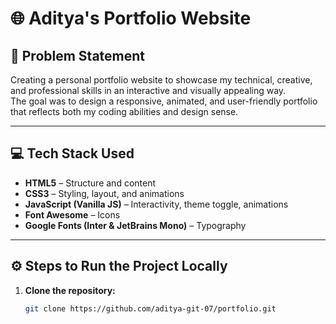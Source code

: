 # 🌐 Aditya's Portfolio Website

## 🧩 Problem Statement
Creating a personal portfolio website to showcase my technical, creative, and professional skills in an interactive and visually appealing way.  
The goal was to design a responsive, animated, and user-friendly portfolio that reflects both my coding abilities and design sense.

---

## 💻 Tech Stack Used
- **HTML5** – Structure and content  
- **CSS3** – Styling, layout, and animations  
- **JavaScript (Vanilla JS)** – Interactivity, theme toggle, animations  
- **Font Awesome** – Icons  
- **Google Fonts (Inter & JetBrains Mono)** – Typography

---

## ⚙️ Steps to Run the Project Locally
1. **Clone the repository:**
   ```bash
   git clone https://github.com/aditya-git-07/portfolio.git
